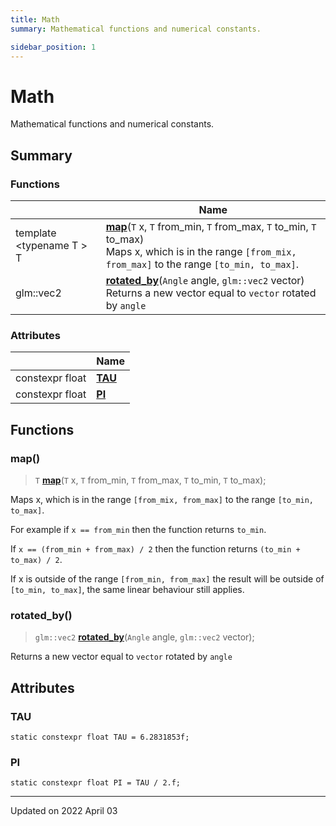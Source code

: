 ```yaml
---
title: Math
summary: Mathematical functions and numerical constants. 

sidebar_position: 1
---
```


# Math

Mathematical functions and numerical constants. 

## Summary

### Functions

|                | Name           |
| -------------- | -------------- |
| template <typename T \> <br/>T | **[map](/reference/math#map)**(`T` x, `T` from_min, `T` from_max, `T` to_min, `T` to_max)<br/>Maps x, which is in the range `[from_mix, from_max]` to the range `[to_min, to_max]`.  |
| glm::vec2 | **[rotated_by](/reference/math#rotated_by)**(`Angle` angle, `glm::vec2` vector)<br/>Returns a new vector equal to `vector` rotated by `angle` |

### Attributes

|                | Name           |
| -------------- | -------------- |
| constexpr float | **[TAU](/reference/math#tau)**  |
| constexpr float | **[PI](/reference/math#pi)**  |


## Functions

### map()

> `T` **[map](/reference/math#map)**(`T` x, `T` from_min, `T` from_max, `T` to_min, `T` to_max);


Maps x, which is in the range `[from_mix, from_max]` to the range `[to_min, to_max]`. 

For example if `x == from_min` then the function returns `to_min`.

If `x == (from_min + from_max) / 2` then the function returns `(to_min + to_max) / 2`.

If x is outside of the range `[from_min, from_max]` the result will be outside of `[to_min, to_max]`, the same linear behaviour still applies. 


### rotated_by()

> `glm::vec2` **[rotated_by](/reference/math#rotated_by)**(`Angle` angle, `glm::vec2` vector);


Returns a new vector equal to `vector` rotated by `angle`


## Attributes

### TAU

```
static constexpr float TAU = 6.2831853f;
```


### PI

```
static constexpr float PI = TAU / 2.f;
```





-------------------------------

Updated on 2022 April 03